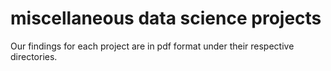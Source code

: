 # miscellaneous data science projects
Our findings for each project are in pdf format under their respective directories.

